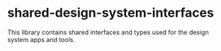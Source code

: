 # shared-design-system-interfaces

This library contains shared interfaces and types used for the design system
apps and tools.
